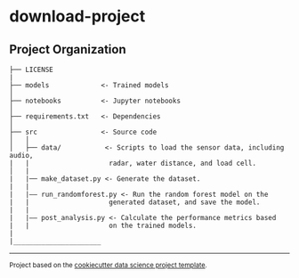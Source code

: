download-project
==============================

Project Organization
------------

    ├── LICENSE
    |
    ├── models             <- Trained models
    │
    ├── notebooks          <- Jupyter notebooks
    │
    ├── requirements.txt   <- Dependencies
    │
    ├── src                <- Source code
    │   │
    │   ├── data/           <- Scripts to load the sensor data, including audio,
    |   |                    radar, water distance, and load cell.
    │   |
    |   |── make_dataset.py <- Generate the dataset.
    |   |
    |   |—— run_randomforest.py <- Run the random forest model on the
    |   |                    generated dataset, and save the model.
    |   |
    |   |—— post_analysis.py <- Calculate the performance metrics based
    |   |                    on the trained models.
    |
    |______________________
--------

<p><small>Project based on the <a target="_blank" href="https://drivendata.github.io/cookiecutter-data-science/">cookiecutter data science project template</a>. </small></p>
